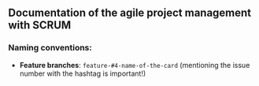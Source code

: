 ## Documentation of the agile project management with SCRUM

### Naming conventions:
- **Feature branches**: ```feature-#4-name-of-the-card``` (mentioning the issue number with the hashtag is important!)
